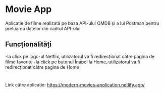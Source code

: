 # Movie App 

Aplicatie de filme realizată pe baza API-ului OMDB și a lui Postman pentru preluarea datelor din cadrul API-ului

## Funcționalități

-la click pe logo-ul Netflix, utilizatorul va fi redirecționat către pagina de filme favorite
-la click pe butonul Înapoi la Home, utilizatorul va fi redirecționat către pagina de Home 
#
Link către aplicație: https://modern-movies-application.netlify.app/






